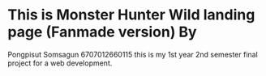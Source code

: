 ﻿# This is Monster Hunter Wild landing page (Fanmade version) By
 Pongpisut Somsagun 6707012660115
 this is my 1st year 2nd semester final project
 for a web development.
